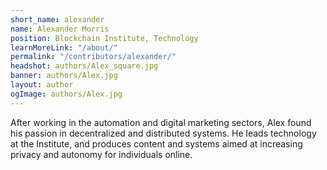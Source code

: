```yaml
---
short_name: alexander
name: Alexander Morris
position: Blockchain Institute, Technology
learnMoreLink: "/about/"
permalink: "/contributors/alexander/"
headshot: authors/Alex_square.jpg
banner: authors/Alex.jpg
layout: author
ogImage: authors/Alex.jpg
---
```

After working in the automation and digital marketing sectors, Alex found his passion in decentralized and distributed systems. He leads technology at the Institute, and produces content and systems aimed at increasing privacy and autonomy for individuals online.
